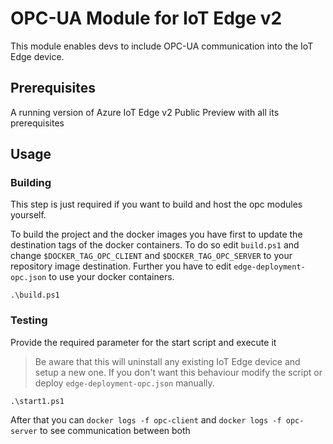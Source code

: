 # OPC-UA Module for IoT Edge v2

This module enables devs to include OPC-UA communication into the IoT Edge device.

## Prerequisites

A running version of Azure IoT Edge v2 Public Preview with all its prerequisites

## Usage

### Building

This step is just required if you want to build and host the opc modules yourself.

To build the project and the docker images you have first to update the destination tags of the docker containers. To do so edit `build.ps1` and change `$DOCKER_TAG_OPC_CLIENT` and `$DOCKER_TAG_OPC_SERVER` to your repository image destination. Further you have to edit `edge-deployment-opc.json` to use your docker containers.

```
.\build.ps1
```

### Testing

Provide the required parameter for the start script and execute it

> Be aware that this will uninstall any existing IoT Edge device and setup a new one. If you don't want this behaviour modify the script or deploy `edge-deployment-opc.json` manually.

```
.\start1.ps1
```

After that you can `docker logs -f opc-client` and `docker logs -f opc-server` to see communication between both

